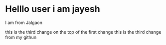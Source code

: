 # Helllo user i am jayesh
I am from Jalgaon

this is the third change on the top of the first change
this is the third change from my githun
